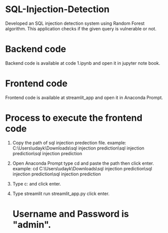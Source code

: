 # SQL-Injection-Detection
Developed an SQL injection detection system using Random Forest algorithm. This application checks if the given query is vulnerable or not.

# Backend code
Backend code is available at code 1.ipynb and open it in jupyter note book.

# Frontend code
Frontend code is available at streamlit_app and open it in Anaconda Prompt.

 # Process to execute the frontend code 

 1. Copy the path of sql injection predection file.
    example: C:\Users\udayk\Downloads\sql injection prediction\sql injection prediction\sql injection prediction
 2. Open Anaconda Prompt type cd and paste the path then click enter.
    example: cd C:\Users\udayk\Downloads\sql injection prediction\sql injection prediction\sql injection prediction
 3. Type c: and click enter.
 4. Type streamlit run streamlit_app.py click enter.

    # Username and Password is "admin".
